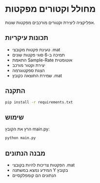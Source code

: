 # מחולל וקטורים מפקטות

אפליקציה ליצירת וקטורים מורכבים מפקטות שונות.

## תכונות עיקריות
- טעינת פקטות מקובצי .mat
- תמיכה ב-6 סוגי פקטות שונים
- התאמת Sample-Rate אוטומטית
- יצירת וקטור מורכב
- הצגת ספקטוגרמה
- שמירת התוצאה כקובץ .mat

## התקנה
```bash
pip install -r requirements.txt
```

## שימוש
הרץ את הקובץ main.py:
```bash
python main.py
```

## מבנה הנתונים
- הפקטות צריכות להיות בקובצי .mat
- המידע נמצא במשתנה Y בקובץ
- הנתונים הם קומפלקסיים 